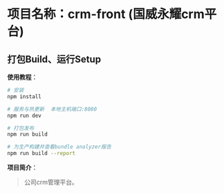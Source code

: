 # 项目名称：crm-front (国威永耀crm平台)

> 

## 打包Build、运行Setup

**使用教程**：

``` bash
# 安装
npm install

# 服务与热更新  本地主机端口:8080
npm run dev

# 打包发布
npm run build

# 为生产构建并查看bundle analyzer报告
npm run build --report
```

**项目简介**：

> 公司crm管理平台。